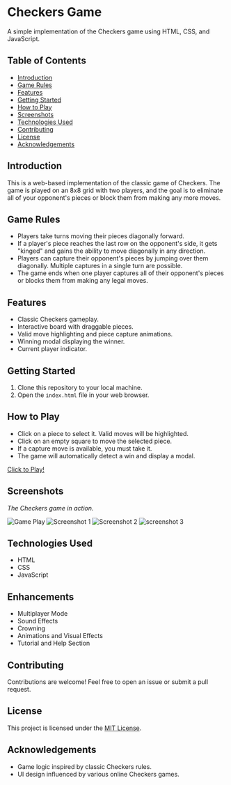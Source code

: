 # Checkers Game

A simple implementation of the Checkers game using HTML, CSS, and JavaScript.

## Table of Contents

- [Introduction](#introduction)
- [Game Rules](#game-rules)
- [Features](#features)
- [Getting Started](#getting-started)
- [How to Play](#how-to-play)
- [Screenshots](#screenshots)
- [Technologies Used](#technologies-used)
- [Contributing](#contributing)
- [License](#license)
- [Acknowledgements](#acknowledgements)

## Introduction

This is a web-based implementation of the classic game of Checkers. The game is played on an 8x8 grid with two players, and the goal is to eliminate all of your opponent's pieces or block them from making any more moves.

## Game Rules

- Players take turns moving their pieces diagonally forward.
- If a player's piece reaches the last row on the opponent's side, it gets "kinged" and gains the ability to move diagonally in any direction.
- Players can capture their opponent's pieces by jumping over them diagonally. Multiple captures in a single turn are possible.
- The game ends when one player captures all of their opponent's pieces or blocks them from making any legal moves.

## Features

- Classic Checkers gameplay.
- Interactive board with draggable pieces.
- Valid move highlighting and piece capture animations.
- Winning modal displaying the winner.
- Current player indicator.

## Getting Started

1. Clone this repository to your local machine.
2. Open the `index.html` file in your web browser.

## How to Play

- Click on a piece to select it. Valid moves will be highlighted.
- Click on an empty square to move the selected piece.
- If a capture move is available, you must take it.
- The game will automatically detect a win and display a modal.

[Click to Play!](https://kenzatazilabzour.github.io/checkersGame/)

## Screenshots

_The Checkers game in action._

![Game Play](../img/game.png)
![Screenshot 1](../img/1.png)
![Screenshot 2](../img/2.png)
![screenshot 3](../img/3.png)


## Technologies Used

- HTML
- CSS
- JavaScript

## Enhancements

- Multiplayer Mode
- Sound Effects
- Crowning
- Animations and Visual Effects
- Tutorial and Help Section

## Contributing

Contributions are welcome! Feel free to open an issue or submit a pull request.

## License

This project is licensed under the [MIT License](LICENSE).

## Acknowledgements

- Game logic inspired by classic Checkers rules.
- UI design influenced by various online Checkers games.
